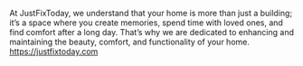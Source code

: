 At JustFixToday, we understand that your home is more than just a building; it’s a space where you create memories, spend time with loved ones, and find comfort after a long day. That’s why we are dedicated to enhancing and maintaining the beauty, comfort, and functionality of your home. https://justfixtoday.com

<!--
**JustFixToday/JustFixToday** is a ✨ _special_ ✨ repository because its `README.md` (this file) appears on your GitHub profile.

Here are some ideas to get you started:

- At JustFixToday, we understand that your home is more than just a building; it’s a space where you create memories, spend time with loved ones, and find comfort after a long day. That’s why we are dedicated to enhancing and maintaining the beauty, comfort, and functionality of your home.
- https://justfixtoday.com
-->
